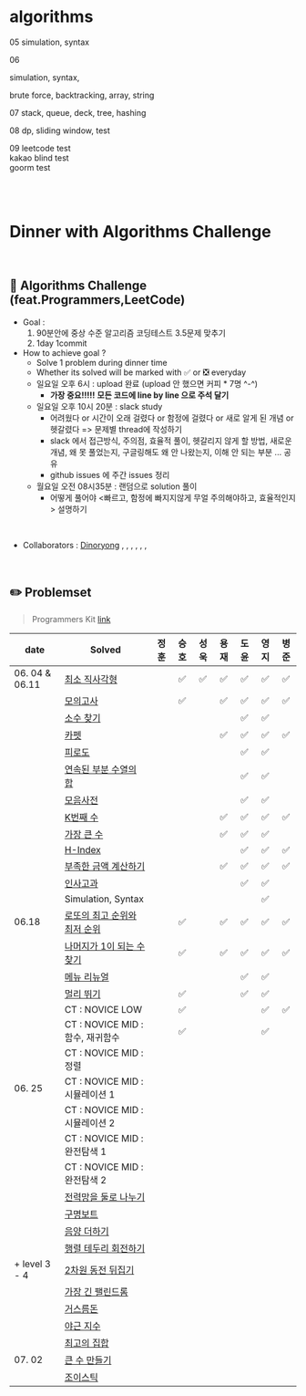 # algorithms

05
simulation, syntax

06

simulation, syntax, 

brute force, backtracking, array, string

07
stack, queue, deck, tree, hashing

08
dp, sliding window, test

09
leetcode test
<br>
kakao blind test
<br>
goorm test
<br>

<br>
<br>

# Dinner with Algorithms Challenge

<br>

## :notebook_with_decorative_cover: Algorithms Challenge (feat.Programmers,LeetCode)

- Goal :
  1. 90분안에 중상 수준 알고리즘 코딩테스트 3.5문제 맞추기
  2. 1day 1commit
- How to achieve goal ?
  - Solve 1 problem during dinner time
  - Whether its solved will be marked with :white_check_mark: or :negative_squared_cross_mark: everyday
  - 일요일 오후 6시 : upload 완료 (upload 안 했으면 커피 * 7명 ^-^)
    - **가장 중요!!!!!**   **모든 코드에 line by line 으로 주석 달기**
  - 일요일 오후 10시 20분 : slack study
    - 어려웠다 or 시간이 오래 걸렸다 or 함정에 걸렸다 or 새로 알게 된 개념 or 헷갈렸다 => 문제별 thread에 작성하기
    - slack 에서 접근방식, 주의점, 효율적 풀이, 헷갈리지 않게 할 방법, 새로운 개념, 왜 못 풀었는지, 구글링해도 왜 안 나왔는지, 이해 안 되는 부분 ... 공유
    - github issues 에 주간 issues 정리
  - 월요일 오전 08시35분 : 랜덤으로 solution 풀이
    - 어떻게 풀어야 <빠르고, 함정에 빠지지않게 무얼 주의해야하고, 효율적인지> 설명하기

<br>

- Collaborators : [Dinoryong]() , []() , [](), [](), [](), [](), []()

<br>

## :pencil2: Problemset

> Programmers Kit [link](https://school.programmers.co.kr/learn/challenges?order=recent&statuses=solved&page=1&languages=oracle)

| date   | Solved                                                       | 정훈 | 승호 | 성욱 | 용재 | 도윤 | 영지 | 병준 |
| ------ | ------------------------------------------------------------ | :--: | :--: | :--: | :--: | :--: | :--: | :--: |
| 06. 04 & 06.11 | [최소 직사각형](https://school.programmers.co.kr/learn/courses/30/lessons/86491) |      |   ✅   |    ✅  |   ✅   |   ✅   |  ✅   | ✅ |
|        | [모의고사](https://school.programmers.co.kr/learn/courses/30/lessons/42840) |      |   ✅   |      |   ✅   |   ✅   |   ✅   | ✅ |
|        | [소수 찾기](https://school.programmers.co.kr/learn/courses/30/lessons/42839) |      |      |      |      |   ✅   |   ✅   |      |
|        | [카펫](https://school.programmers.co.kr/learn/courses/30/lessons/42842) |      |      |      |   ✅   |   ✅  |   ✅   | ✅ |
|        | [피로도](https://school.programmers.co.kr/learn/courses/30/lessons/87946) |      |      |      |      |   ✅   |   ✅   |      |
|        | [연속된 부분 수열의 합](https://school.programmers.co.kr/learn/courses/30/lessons/178870) |      |      |      |      |   ✅   |   ✅   |      |
|        | [모음사전](https://school.programmers.co.kr/learn/courses/30/lessons/84512) |      |      |      |      |   ✅   |   ✅   |      |
|        | [K번째 수](https://school.programmers.co.kr/learn/courses/30/lessons/42748) |      |      |      |   ✅   |   ✅   |   ✅   | ✅ |
|        | [가장 큰 수](https://school.programmers.co.kr/learn/courses/30/lessons/42746) |      |      |      |   ✅   |   ✅   |   ✅   |      |
|        | [H-Index](https://school.programmers.co.kr/learn/courses/30/lessons/42747) |      |      |      |      |   ✅   |   ✅   | ✅ |
|        | [부족한 금액 계산하기](https://school.programmers.co.kr/learn/courses/30/lessons/82612) |      |      |      |   ✅   |   ✅   |  ✅    | ✅ |
|        | [인사고과](https://school.programmers.co.kr/learn/courses/30/lessons/152995) |      |      |      |      |   ✅   |   ✅   |      |
|        | Simulation, Syntax                                           |      |      |      |      |      |   ✅   |      |
| 06.18 | [로또의 최고 순위와 최저 순위](https://school.programmers.co.kr/learn/courses/30/lessons/77484) |      |   ✅   |      |   ✅   |   ✅   | ✅ |  ✅   |
|        | [나머지가 1이 되는 수 찾기](https://school.programmers.co.kr/learn/courses/30/lessons/87389) |      |   ✅   |      |   ✅   |   ✅   | ✅ |   ✅  |
|        | [메뉴 리뉴얼](https://school.programmers.co.kr/learn/courses/30/lessons/72411) |      |      |      |      |   ✅   | ✅ |      |
|        | [멀리 뛰기](https://school.programmers.co.kr/learn/courses/30/lessons/12914) |      |   ✅   |      |      |   ✅   | ✅ |      |
|        | CT : NOVICE LOW                                                 |      |   ✅   |      |      |      | ✅ |   ✅   |
|        | CT : NOVICE MID : 함수, 재귀함수 |      |   ✅   |      |      |      | ✅ |      |
|        | CT : NOVICE MID : 정렬 |      |      |      |      |      |  |      |
| 06. 25         | CT : NOVICE MID : 시뮬레이션 1                               |      |      |      |      |      |      |      |
|                | CT : NOVICE MID : 시뮬레이션 2                               |      |      |      |      |      |      |      |
|                | CT : NOVICE MID : 완전탐색 1 | | | | | | | |
| | CT : NOVICE MID : 완전탐색 2 | | | | | | | |
|        | [전력망을 둘로 나누기](https://school.programmers.co.kr/learn/courses/30/lessons/86971) |      |      |      |      |      |      |      |
| | [구명보트](https://school.programmers.co.kr/learn/courses/30/lessons/42885) | | | | | | | |
| | [음양 더하기](https://school.programmers.co.kr/learn/courses/30/lessons/76501) | | | | | | | |
| | [행렬 테두리 회전하기](https://school.programmers.co.kr/learn/courses/30/lessons/77485) | | | | | | | |
| + level 3 - 4 | [2차원 동전 뒤집기](https://school.programmers.co.kr/learn/courses/30/lessons/131703?language=python3) | | | | | | | |
| | [가장 긴 팰린드롬](https://school.programmers.co.kr/learn/courses/30/lessons/12904) | | | | | | | |
| | [거스름돈](https://school.programmers.co.kr/learn/courses/30/lessons/12907) | | | | | | | |
| | [야근 지수](https://school.programmers.co.kr/learn/courses/30/lessons/12927) | | | | | | | |
| | [최고의 집합](https://school.programmers.co.kr/learn/courses/30/lessons/12938) | | | | | | | |
| 07. 02         | [큰 수 만들기](https://school.programmers.co.kr/learn/courses/30/lessons/42883) |      |      |      |      |      |      |      |
|                | [조이스틱](https://school.programmers.co.kr/learn/courses/30/lessons/42860) | | | | | | | |











